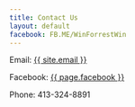 ```yaml
---
title: Contact Us
layout: default
facebook: FB.ME/WinForrestWin
---
```

Email: <a href="mailto:{{ site.email }}">{{ site.email }}</a>

Facebook: <a href="http://{{ page.facebook }}">{{ page.facebook }}</a>

Phone: 413-324-8891
